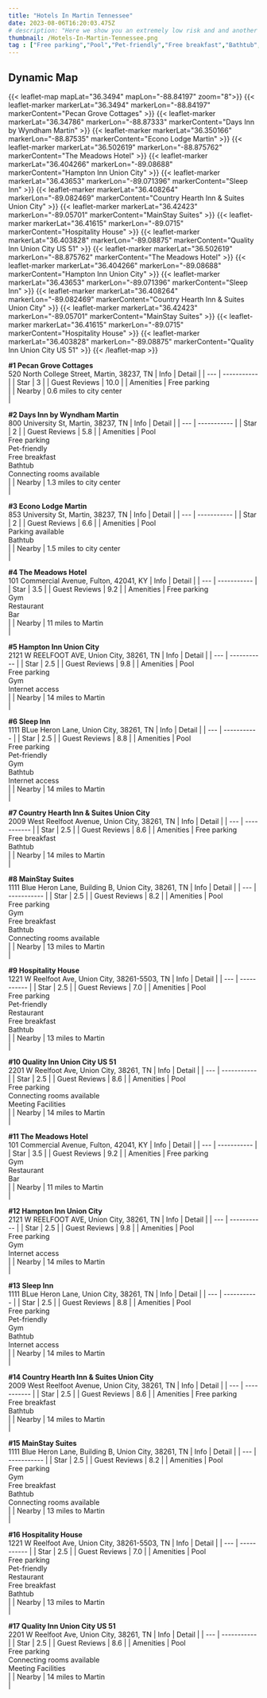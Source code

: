 ```yaml
---
title: "Hotels In Martin Tennessee"
date: 2023-08-06T16:20:03.475Z
# description: "Here we show you an extremely low risk and and another medium risk approach to earn passive income "
thumbnail: /Hotels-In-Martin-Tennessee.png
tag : ["Free parking","Pool","Pet-friendly","Free breakfast","Bathtub","Connecting rooms available","Parking available","Gym","Restaurant","Bar","Internet access","Meeting Facilities"]
---
```


## Dynamic Map
{{< leaflet-map  mapLat="36.3494" mapLon="-88.84197" zoom="8">}}
    {{< leaflet-marker markerLat="36.3494" markerLon="-88.84197" markerContent="Pecan Grove Cottages" >}}
    {{< leaflet-marker markerLat="36.34786" markerLon="-88.87333" markerContent="Days Inn by Wyndham Martin" >}}
    {{< leaflet-marker markerLat="36.350166" markerLon="-88.87535" markerContent="Econo Lodge Martin" >}}
    {{< leaflet-marker markerLat="36.502619" markerLon="-88.875762" markerContent="The Meadows Hotel" >}}
    {{< leaflet-marker markerLat="36.404266" markerLon="-89.08688" markerContent="Hampton Inn Union City" >}}
    {{< leaflet-marker markerLat="36.43653" markerLon="-89.071396" markerContent="Sleep Inn" >}}
    {{< leaflet-marker markerLat="36.408264" markerLon="-89.082469" markerContent="Country Hearth Inn & Suites Union City" >}}
    {{< leaflet-marker markerLat="36.42423" markerLon="-89.05701" markerContent="MainStay Suites" >}}
    {{< leaflet-marker markerLat="36.41615" markerLon="-89.0715" markerContent="Hospitality House" >}}
    {{< leaflet-marker markerLat="36.403828" markerLon="-89.08875" markerContent="Quality Inn Union City US 51" >}}
    {{< leaflet-marker markerLat="36.502619" markerLon="-88.875762" markerContent="The Meadows Hotel" >}}
    {{< leaflet-marker markerLat="36.404266" markerLon="-89.08688" markerContent="Hampton Inn Union City" >}}
    {{< leaflet-marker markerLat="36.43653" markerLon="-89.071396" markerContent="Sleep Inn" >}}
    {{< leaflet-marker markerLat="36.408264" markerLon="-89.082469" markerContent="Country Hearth Inn & Suites Union City" >}}
    {{< leaflet-marker markerLat="36.42423" markerLon="-89.05701" markerContent="MainStay Suites" >}}
    {{< leaflet-marker markerLat="36.41615" markerLon="-89.0715" markerContent="Hospitality House" >}}
    {{< leaflet-marker markerLat="36.403828" markerLon="-89.08875" markerContent="Quality Inn Union City US 51" >}}
{{< /leaflet-map >}}


**#1 Pecan Grove Cottages**<br>520 North College Street, Martin, 38237, TN
| Info | Detail |
| --- | ----------- |
| Star | 3 |
| Guest Reviews | 10.0 |
| Amenities | Free parking<br> |
| Nearby | 0.6 miles to city center<br> |

**#2 Days Inn by Wyndham Martin**<br>800 University St, Martin, 38237, TN
| Info | Detail |
| --- | ----------- |
| Star | 2 |
| Guest Reviews | 5.8 |
| Amenities | Pool<br>Free parking<br>Pet-friendly<br>Free breakfast<br>Bathtub<br>Connecting rooms available<br> |
| Nearby | 1.3 miles to city center<br> |

**#3 Econo Lodge Martin**<br>853 University St, Martin, 38237, TN
| Info | Detail |
| --- | ----------- |
| Star | 2 |
| Guest Reviews | 6.6 |
| Amenities | Pool<br>Parking available<br>Bathtub<br> |
| Nearby | 1.5 miles to city center<br> |

**#4 The Meadows Hotel**<br>101 Commercial Avenue, Fulton, 42041, KY
| Info | Detail |
| --- | ----------- |
| Star | 3.5 |
| Guest Reviews | 9.2 |
| Amenities | Free parking<br>Gym<br>Restaurant<br>Bar<br> |
| Nearby | 11 miles to Martin<br> |

**#5 Hampton Inn Union City**<br>2121 W REELFOOT AVE, Union City, 38261, TN
| Info | Detail |
| --- | ----------- |
| Star | 2.5 |
| Guest Reviews | 9.8 |
| Amenities | Pool<br>Free parking<br>Gym<br>Internet access<br> |
| Nearby | 14 miles to Martin<br> |

**#6 Sleep Inn**<br>1111 BLue Heron Lane, Union City, 38261, TN
| Info | Detail |
| --- | ----------- |
| Star | 2.5 |
| Guest Reviews | 8.8 |
| Amenities | Pool<br>Free parking<br>Pet-friendly<br>Gym<br>Bathtub<br>Internet access<br> |
| Nearby | 14 miles to Martin<br> |

**#7 Country Hearth Inn & Suites Union City**<br>2009 West Reelfoot Avenue, Union City, 38261, TN
| Info | Detail |
| --- | ----------- |
| Star | 2.5 |
| Guest Reviews | 8.6 |
| Amenities | Free parking<br>Free breakfast<br>Bathtub<br> |
| Nearby | 14 miles to Martin<br> |

**#8 MainStay Suites**<br>1111 Blue Heron Lane, Building B, Union City, 38261, TN
| Info | Detail |
| --- | ----------- |
| Star | 2.5 |
| Guest Reviews | 8.2 |
| Amenities | Pool<br>Free parking<br>Gym<br>Free breakfast<br>Bathtub<br>Connecting rooms available<br> |
| Nearby | 13 miles to Martin<br> |

**#9 Hospitality House**<br>1221 W Reelfoot Ave, Union City, 38261-5503, TN
| Info | Detail |
| --- | ----------- |
| Star | 2.5 |
| Guest Reviews | 7.0 |
| Amenities | Pool<br>Free parking<br>Pet-friendly<br>Restaurant<br>Free breakfast<br>Bathtub<br> |
| Nearby | 13 miles to Martin<br> |

**#10 Quality Inn Union City US 51**<br>2201 W Reelfoot Ave, Union City, 38261, TN
| Info | Detail |
| --- | ----------- |
| Star | 2.5 |
| Guest Reviews | 8.6 |
| Amenities | Pool<br>Free parking<br>Connecting rooms available<br>Meeting Facilities<br> |
| Nearby | 14 miles to Martin<br> |

**#11 The Meadows Hotel**<br>101 Commercial Avenue, Fulton, 42041, KY
| Info | Detail |
| --- | ----------- |
| Star | 3.5 |
| Guest Reviews | 9.2 |
| Amenities | Free parking<br>Gym<br>Restaurant<br>Bar<br> |
| Nearby | 11 miles to Martin<br> |

**#12 Hampton Inn Union City**<br>2121 W REELFOOT AVE, Union City, 38261, TN
| Info | Detail |
| --- | ----------- |
| Star | 2.5 |
| Guest Reviews | 9.8 |
| Amenities | Pool<br>Free parking<br>Gym<br>Internet access<br> |
| Nearby | 14 miles to Martin<br> |

**#13 Sleep Inn**<br>1111 BLue Heron Lane, Union City, 38261, TN
| Info | Detail |
| --- | ----------- |
| Star | 2.5 |
| Guest Reviews | 8.8 |
| Amenities | Pool<br>Free parking<br>Pet-friendly<br>Gym<br>Bathtub<br>Internet access<br> |
| Nearby | 14 miles to Martin<br> |

**#14 Country Hearth Inn & Suites Union City**<br>2009 West Reelfoot Avenue, Union City, 38261, TN
| Info | Detail |
| --- | ----------- |
| Star | 2.5 |
| Guest Reviews | 8.6 |
| Amenities | Free parking<br>Free breakfast<br>Bathtub<br> |
| Nearby | 14 miles to Martin<br> |

**#15 MainStay Suites**<br>1111 Blue Heron Lane, Building B, Union City, 38261, TN
| Info | Detail |
| --- | ----------- |
| Star | 2.5 |
| Guest Reviews | 8.2 |
| Amenities | Pool<br>Free parking<br>Gym<br>Free breakfast<br>Bathtub<br>Connecting rooms available<br> |
| Nearby | 13 miles to Martin<br> |

**#16 Hospitality House**<br>1221 W Reelfoot Ave, Union City, 38261-5503, TN
| Info | Detail |
| --- | ----------- |
| Star | 2.5 |
| Guest Reviews | 7.0 |
| Amenities | Pool<br>Free parking<br>Pet-friendly<br>Restaurant<br>Free breakfast<br>Bathtub<br> |
| Nearby | 13 miles to Martin<br> |

**#17 Quality Inn Union City US 51**<br>2201 W Reelfoot Ave, Union City, 38261, TN
| Info | Detail |
| --- | ----------- |
| Star | 2.5 |
| Guest Reviews | 8.6 |
| Amenities | Pool<br>Free parking<br>Connecting rooms available<br>Meeting Facilities<br> |
| Nearby | 14 miles to Martin<br> |

